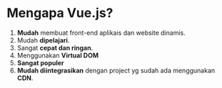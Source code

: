 # Mengapa Vue.js?

1. **Mudah** membuat front-end aplikais dan website dinamis.
2. Mudah **dipelajari**.
3. Sangat **cepat dan ringan**.
4. Menggunakan **Virtual DOM**
5. **Sangat populer**
6. **Mudah diintegrasikan** dengan project yg sudah ada menggunakan **CDN**.